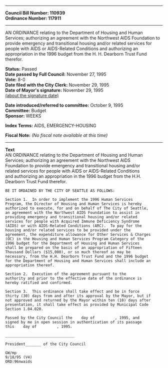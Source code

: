 * * * * *  
  
**Council Bill Number: [](#h0)[](#h2)110939**   
**Ordinance Number: 117911**  
  
* * * * *  
  
AN ORDINANCE relating to the Department of Housing and Human Services; authorizing an agreement with the Northwest AIDS Foundation to provide emergency and transitional housing and/or related services for people with AIDS or AIDS-Related Conditions and authorizing an appropriation in the 1996 budget from the H. H. Dearborn Trust Fund therefor.  
  
**Status:** Passed   
**Date passed by Full Council:** November 27, 1995   
**Vote:** 8-0   
**Date filed with the City Clerk:** November 29, 1995   
**Date of Mayor's signature:** November 29, 1995   
[(about the signature date)](/~public/approvaldate.htm)   
  
  
**Date introduced/referred to committee:** October 9, 1995   
**Committee:** Budget   
**Sponsor:** WEEKS   
  
**Index Terms:** AIDS, EMERGENCY-HOUSING  
  
**Fiscal Note:** *(No fiscal note available at this time)*  
  
* * * * *  
  
**Text**  
    AN ORDINANCE relating to the Department of Housing and Human  
    Services; authorizing an agreement with the Northwest AIDS  
    Foundation to provide emergency and transitional housing and/or  
    related services for people with AIDS or AIDS-Related Conditions  
    and authorizing an appropriation in the 1996 budget from the H.H.  
    Dearborn Trust Fund therefor.  
  
    BE IT ORDAINED BY THE CITY OF SEATTLE AS FOLLOWS:  
  
    Section 1.  In order to implement the 1996 Human Services  
    Program, the Director of Housing and Human Services is hereby  
    authorized to execute, for and on behalf of The City of Seattle,  
    an agreement with the Northwest AIDS Foundation to assist in  
    providing emergency and transitional housing and/or related  
    services for people with Acquired Immune Deficiency Syndrome  
    (AIDS) or with AIDS-Related Conditions (ARC).  To pay for the  
    housing and/or related services to be provided under the  
    agreement, the expenditure allowance for Other Services & Charges  
    (OC) in the Housing and Human Services Program Category of the  
    1996 budget for the Department of Housing and Human Services  
    shall be prepared on the basis of an appropriation of Fifteen  
    Thousand Dollars ($15,000), or so much thereof as may be  
    necessary, from the H.H. Dearborn Trust Fund and the 1996 budget  
    for the Department of Housing and Human Services shall include an  
    appropriation thereof.  
  
    Section 2.  Execution of the agreement pursuant to the  
    authority and prior to the effective date of the ordinance is  
    hereby ratified and confirmed.  
  
    Section 3.  This ordinance shall take effect and be in force  
    thirty (30) days from and after its approval by the Mayor, but if  
    not approved and returned by the Mayor within ten (10) days after  
    presentation, it shall take effect as provided by Municipal Code  
    Section 1.04.020.  
  
    Passed by the City Council the    day of         , 1995, and  
    signed by me in open session in authentication of its passage  
    this    day of         , 1995.  
  
    _______________________________  
  
    President_______ of the City Council  
  
    GW/mp  
    9/18/95 (V4)  
    ORD:96nwaids  
